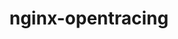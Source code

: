 ---
title: nginx-opentracing
registryType: instrumentation
tags:
  - opentracing
  
  - C++
  
repo: https://github.com/opentracing-contrib/nginx-opentracing
license: Apache License 2.0
description: NGINX plugin for OpenTracing
authors: OpenTracing Contributors
otVersion: latest
---